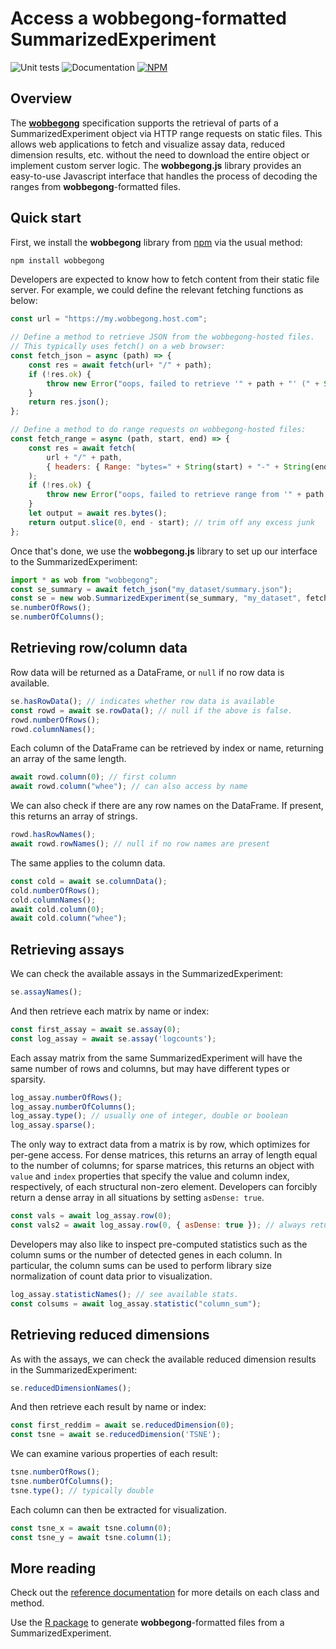 # Access a wobbegong-formatted SummarizedExperiment

![Unit tests](https://github.com/kanaverse/wobbegong.js/actions/workflows/run-tests.yaml/badge.svg)
![Documentation](https://github.com/kanaverse/wobbegong.js/actions/workflows/build-docs.yaml/badge.svg)
[![NPM](https://img.shields.io/npm/v/wobbegong.svg)](https://npmjs.org/package/wobbegong)

## Overview

The [**wobbegong**](https://github.com/kanaverse/wobbegong-R) specification supports the retrieval of parts of a SummarizedExperiment object via HTTP range requests on static files. 
This allows web applications to fetch and visualize assay data, reduced dimension results, etc. without the need to download the entire object or implement custom server logic. 
The **wobbegong.js** library provides an easy-to-use Javascript interface that handles the process of decoding the ranges from **wobbegong**-formatted files.

## Quick start

First, we install the **wobbegong** library from [npm](https://npmjs.com/package/wobbegong) via the usual method:

```bash
npm install wobbegong
```

Developers are expected to know how to fetch content from their static file server.
For example, we could define the relevant fetching functions as below:

```js
const url = "https://my.wobbegong.host.com";

// Define a method to retrieve JSON from the wobbegong-hosted files.
// This typically uses fetch() on a web browser:
const fetch_json = async (path) => {
    const res = await fetch(url+ "/" + path);
    if (!res.ok) {
        throw new Error("oops, failed to retrieve '" + path + "' (" + String(res.status) + ")");
    }
    return res.json();
};

// Define a method to do range requests on wobbegong-hosted files:
const fetch_range = async (path, start, end) => {
    const res = await fetch(
        url + "/" + path,
        { headers: { Range: "bytes=" + String(start) + "-" + String(end-1) } }
    );
    if (!res.ok) {
        throw new Error("oops, failed to retrieve range from '" + path + "' (" + String(res.status) + ")");
    }
    let output = await res.bytes();
    return output.slice(0, end - start); // trim off any excess junk
};
```

Once that's done, we use the **wobbegong.js** library to set up our interface to the SummarizedExperiment:

```js
import * as wob from "wobbegong";
const se_summary = await fetch_json("my_dataset/summary.json");
const se = new wob.SummarizedExperiment(se_summary, "my_dataset", fetch_json, fetch_range)
se.numberOfRows();
se.numberOfColumns();
```

## Retrieving row/column data

Row data will be returned as a DataFrame, or `null` if no row data is available.

```js
se.hasRowData(); // indicates whether row data is available
const rowd = await se.rowData(); // null if the above is false.
rowd.numberOfRows();
rowd.columnNames();
```

Each column of the DataFrame can be retrieved by index or name, returning an array of the same length.

```js
await rowd.column(0); // first column
await rowd.column("whee"); // can also access by name
```

We can also check if there are any row names on the DataFrame.
If present, this returns an array of strings.

```js
rowd.hasRowNames();
await rowd.rowNames(); // null if no row names are present
```

The same applies to the column data.

```js
const cold = await se.columnData();
cold.numberOfRows();
cold.columnNames();
await cold.column(0);
await cold.column("whee");
```

## Retrieving assays

We can check the available assays in the SummarizedExperiment:

```js
se.assayNames();
```

And then retrieve each matrix by name or index:

```js
const first_assay = await se.assay(0);
const log_assay = await se.assay('logcounts');
```

Each assay matrix from the same SummarizedExperiment will have the same number of rows and columns, but may have different types or sparsity.

```js
log_assay.numberOfRows();
log_assay.numberOfColumns();
log_assay.type(); // usually one of integer, double or boolean
log_assay.sparse();
```

The only way to extract data from a matrix is by row, which optimizes for per-gene access.
For dense matrices, this returns an array of length equal to the number of columns;
for sparse matrices, this returns an object with `value` and `index` properties that specify the value and column index, respectively, of each structural non-zero element.
Developers can forcibly return a dense array in all situations by setting `asDense: true`.

```js
const vals = await log_assay.row(0);
const vals2 = await log_assay.row(0, { asDense: true }); // always returns dense array
```

Developers may also like to inspect pre-computed statistics such as the column sums or the number of detected genes in each column.
In particular, the column sums can be used to perform library size normalization of count data prior to visualization. 

```js
log_assay.statisticNames(); // see available stats.
const colsums = await log_assay.statistic("column_sum");
```

## Retrieving reduced dimensions

As with the assays, we can check the available reduced dimension results in the SummarizedExperiment:

```js
se.reducedDimensionNames();
```

And then retrieve each result by name or index:

```js
const first_reddim = await se.reducedDimension(0);
const tsne = await se.reducedDimension('TSNE');
```

We can examine various properties of each result:

```js
tsne.numberOfRows();
tsne.numberOfColumns();
tsne.type(); // typically double
```

Each column can then be extracted for visualization.

```js
const tsne_x = await tsne.column(0);
const tsne_y = await tsne.column(1);
```

## More reading

Check out the [reference documentation](https://kanaverse.github.io/wobbegong.js) for more details on each class and method.

Use the [R package](https://github.com/kanaverse/wobbegong-R) to generate **wobbegong**-formatted files from a SummarizedExperiment.
